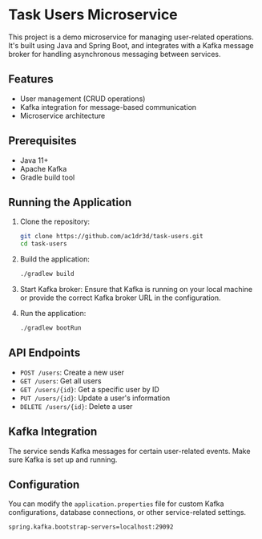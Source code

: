 # Task Users Microservice

This project is a demo microservice for managing user-related operations. It's built using Java and Spring Boot, and integrates with a Kafka message broker for handling asynchronous messaging between services.

## Features
- User management (CRUD operations)
- Kafka integration for message-based communication
- Microservice architecture

## Prerequisites
- Java 11+
- Apache Kafka
- Gradle build tool

## Running the Application

1. Clone the repository:
    ```bash
    git clone https://github.com/ac1dr3d/task-users.git
    cd task-users
    ```

2. Build the application:
    ```bash
    ./gradlew build
    ```

3. Start Kafka broker:
   Ensure that Kafka is running on your local machine or provide the correct Kafka broker URL in the configuration.

4. Run the application:
    ```bash
    ./gradlew bootRun
    ```

## API Endpoints
- `POST /users`: Create a new user
- `GET /users`: Get all users
- `GET /users/{id}`: Get a specific user by ID
- `PUT /users/{id}`: Update a user's information
- `DELETE /users/{id}`: Delete a user

## Kafka Integration
The service sends Kafka messages for certain user-related events. Make sure Kafka is set up and running.

## Configuration

You can modify the `application.properties` file for custom Kafka configurations, database connections, or other service-related settings.

```properties
spring.kafka.bootstrap-servers=localhost:29092
